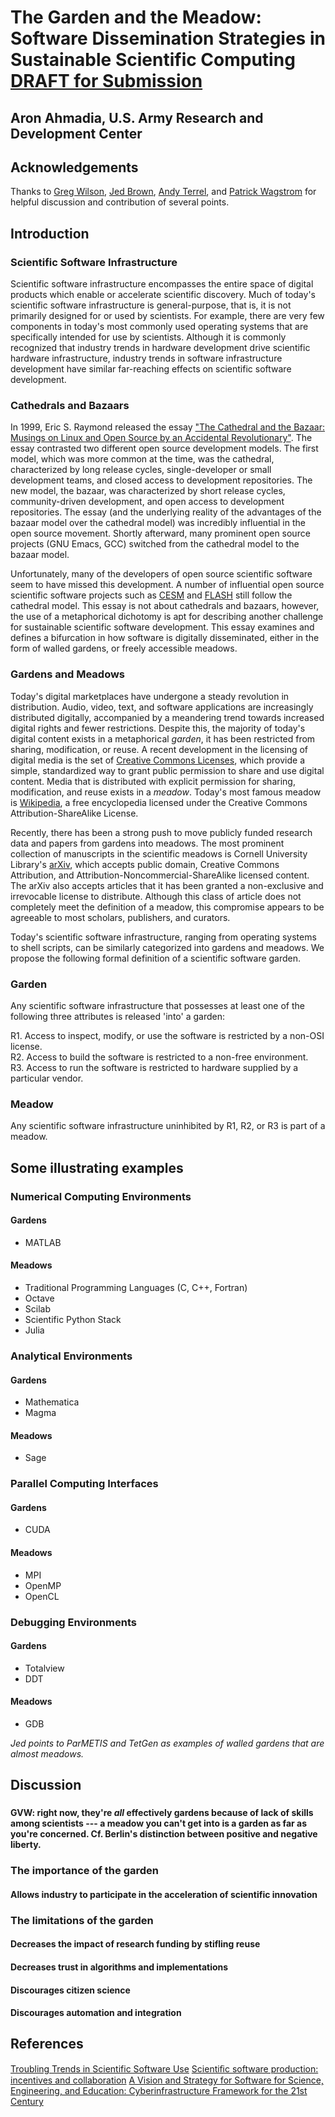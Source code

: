 # The Garden and the Meadow: Software Dissemination Strategies in Sustainable Scientific Computing [DRAFT for Submission](http://wssspe.researchcomputing.org.uk/)

## Aron Ahmadia, U.S. Army Research and Development Center

## Acknowledgements

Thanks to [Greg Wilson](http://third-bit.com/), [Jed Brown](http://59a2.org/research/), [Andy Terrel](http://andy.terrel.us/vita/), and [Patrick Wagstrom](http://academic.patrick.wagstrom.net/) for helpful discussion and contribution of several points.

## Introduction 

### Scientific Software Infrastructure

Scientific software infrastructure encompasses the entire space of digital products which enable or accelerate scientific discovery.  Much of today's scientific software infrastructure is general-purpose, that is, it is not primarily designed for or used by scientists.  For example, there are very few components in today's most commonly used operating systems that are specifically intended for use by scientists.  Although it is commonly recognized that industry trends in hardware development drive scientific hardware infrastructure, industry trends in software infrastructure development have similar far-reaching effects on scientific software development.

### Cathedrals and Bazaars

In 1999, Eric S. Raymond released the essay ["The Cathedral and the Bazaar: Musings on Linux and Open Source by an Accidental Revolutionary"](http://www.catb.org/esr/writings/homesteading/).  The essay contrasted two different open source development models.  The first model, which was more common at the time, was the cathedral, characterized by long release cycles, single-developer or small development teams, and closed access to development repositories.  The new model, the bazaar, was characterized by short release cycles, community-driven development, and open access to development repositories.  The essay (and the underlying reality of the advantages of the bazaar model over the cathedral model) was incredibly influential in the open source movement.  Shortly afterward, many prominent open source projects (GNU Emacs, GCC)  switched from the cathedral model to the bazaar model.

Unfortunately, many of the developers of open source scientific software seem to have missed this development.  A number of influential open source scientific software projects such as [CESM](http://www.cesm.ucar.edu/working_groups/Software/secp/repo/) and [FLASH](http://flash.uchicago.edu/site/flashcode/) still follow the cathedral model.  This essay is not about cathedrals and bazaars, however, the use of a metaphorical dichotomy is apt for describing another challenge for sustainable scientific software development.  This essay examines and defines a bifurcation in how software is digitally disseminated, either in the form of walled gardens, or freely accessible meadows.

### Gardens and Meadows

Today's digital marketplaces have undergone a steady revolution in distribution.  Audio, video, text, and software applications are increasingly distributed digitally, accompanied by a meandering trend towards increased digital rights and fewer restrictions.  Despite this, the majority of today's digital content exists in a metaphorical *garden*, it has been restricted from sharing, modification, or reuse.  A recent development in the licensing of digital media is the set of [Creative Commons Licenses](http://creativecommons.org/about), which provide a simple, standardized way to grant public permission to share and use digital content.  Media that is distributed with explicit permission for sharing, modification, and reuse exists in a *meadow*.  Today's most famous meadow is [Wikipedia](http://www.wikipedia.org/), a free encyclopedia licensed under the Creative Commons Attribution-ShareAlike License.  

Recently, there has been a strong push to move publicly funded research data and papers from gardens into meadows.  The most prominent collection of manuscripts in the scientific meadows is Cornell University Library's [arXiv](http://arxiv.org/), which accepts public domain, Creative Commons Attribution, and Attribution-Noncommercial-ShareAlike licensed content.  The arXiv also accepts articles that it has been granted a non-exclusive and irrevocable license to distribute.  Although this class of article does not completely meet the definition of a meadow, this compromise appears to be agreeable to most scholars, publishers, and curators.

Today's scientific software infrastructure, ranging from operating systems to shell scripts, can be similarly categorized into gardens and meadows.  We propose the following formal definition of a scientific software garden.  

### Garden

Any scientific software infrastructure that possesses at least one of the following three attributes is released 'into' a garden:

R1.  Access to inspect, modify, or use the software is restricted by a non-OSI license.  
R2.  Access to build the software is restricted to a non-free environment.  
R3.  Access to run the software is restricted to hardware supplied by a particular vendor.

### Meadow

Any scientific software infrastructure uninhibited by R1, R2, or R3 is part of a meadow.

## Some illustrating examples

### Numerical Computing Environments

#### Gardens

* MATLAB

#### Meadows

* Traditional Programming Languages (C, C++, Fortran)
* Octave
* Scilab
* Scientific Python Stack
* Julia

### Analytical Environments

#### Gardens

* Mathematica
* Magma

#### Meadows

* Sage

### Parallel Computing Interfaces

#### Gardens

* CUDA

#### Meadows

* MPI
* OpenMP
* OpenCL

### Debugging Environments

#### Gardens

* Totalview
* DDT

#### Meadows

* GDB

*Jed points to ParMETIS and TetGen as examples of walled gardens that are almost meadows.*

## Discussion

###
**GVW: right now, they're *all* effectively gardens because of lack of skills among scientists --- a meadow you can't get into is a garden as far as you're concerned.  Cf. Berlin's distinction between positive and negative liberty.**

### The importance of the garden

#### Allows industry to participate in the acceleration of scientific innovation

### The limitations of the garden

#### Decreases the impact of research funding by stifling reuse
#### Decreases trust in algorithms and implementations
#### Discourages citizen science
#### Discourages automation and integration 

## References

[Troubling Trends in Scientific Software Use](http://www.sciencemag.org/content/340/6134/814)
[Scientiﬁc software production: incentives and
collaboration](http://herbsleb.org/web-pubs/pdfs/howison-scientific-2011.pdf)
[A Vision and Strategy for Software for Science, Engineering, and Education: Cyberinfrastructure Framework for the 21st Century](http://www.nsf.gov/publications/pub_summ.jsp?ods_key=nsf12113)

